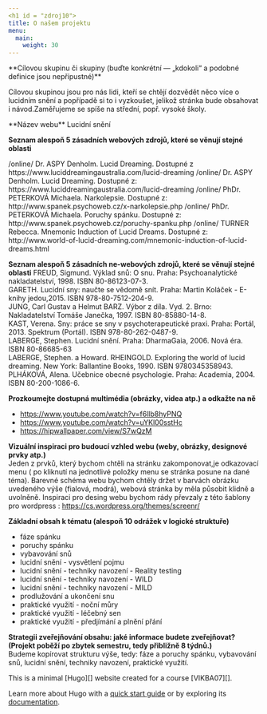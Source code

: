 ```yaml
---
<h1 id = "zdroj10">
title: O našem projektu 
menu:
  main:
    weight: 30
---
```

</h1>
<p id="zdroj1">
**Cílovou skupinu či skupiny (buďte konkrétní — „kdokoli“ a podobné definice jsou nepřípustné)**  
</p>
<p id="zdroj2">
Cílovou skupinou jsou pro nás lidi, kteří se chtějí dozvědět něco více o lucidním snění a popřípadě si to i vyzkoušet, jelikož stránka bude obsahovat i návod.Zaměřujeme se spíše na střední, popř. vysoké školy.
</p>
<p id="zdroj3"> 
**Název webu**  
Lucidní snění

**Seznam alespoň 5 zásadních webových zdrojů, které se věnují stejné oblasti**  
</p>
<p id="zdroj4"> 
/online/ Dr. ASPY Denholm. Lucid Dreaming. Dostupné z https://www.luciddreamingaustralia.com/lucid-dreaming  
/online/ Dr. ASPY Denholm. Lucid Dreaming. Dostupné z: https://www.luciddreamingaustralia.com/lucid-dreaming   
/online/ PhDr. PETERKOVÁ Michaela. Narkolepsie. Dostupné z: http://www.spanek.psychoweb.cz/x-narkolepsie.php   
/online/ PhDr. PETERKOVÁ Michaela. Poruchy spánku. Dostupné z: http://www.spanek.psychoweb.cz/poruchy-spanku.php  
/online/ TURNER Rebecca. Mnemonic Induction of Lucid Dreams. Dostupné z: http://www.world-of-lucid-dreaming.com/mnemonic-induction-of-lucid-dreams.html
</p>
<p id="zdroj5"> 

**Seznam alespoň 5 zásadních ne-webových zdrojů, které se věnují stejné oblasti**
FREUD, Sigmund. Výklad snů: O snu. Praha: Psychoanalytické nakladatelství, 1998. ISBN 80-86123-07-3.  
GARETH. Lucidní sny: naučte se vědomě snít. Praha: Martin Koláček - E-knihy jedou,2015. ISBN 978-80-7512-204-9.  
JUNG, Carl Gustav a Helmut BARZ. Výbor z díla. Vyd. 2. Brno: Nakladatelství Tomáše Janečka, 1997. ISBN 80-85880-14-8.  
KAST, Verena. Sny: práce se sny v psychoterapeutické praxi. Praha: Portál, 2013. Spektrum (Portál). ISBN 978-80-262-0487-9.  
LABERGE, Stephen. Lucidní snění. Praha: DharmaGaia, 2006. Nová éra. ISBN 80-86685-63  
LABERGE, Stephen. a Howard. RHEINGOLD. Exploring the world of lucid dreaming. New York: Ballantine Books, 1990. ISBN 9780345358943.  
PLHÁKOVÁ, Alena. Učebnice obecné psychologie. Praha: Academia, 2004. ISBN 80-200-1086-6.
</p>
<p id="zdroj6"> 

**Prozkoumejte dostupná multimédia (obrázky, videa atp.) a odkažte na ně**  <br>
- https://www.youtube.com/watch?v=f6llb8hyPNQ <br>
- https://www.youtube.com/watch?v=uYKl00sstHc <br>
- https://hipwallpaper.com/view/S7wQzM <br>
</p>
<p id="zdroj7"> 

**Vizuální inspiraci pro budoucí vzhled webu (weby, obrázky, designové prvky atp.)**  
Jeden z prvků, který bychom chtěli na stránku zakomponovat,je odkazovací menu ( po kliknutí na jednotlivé položky menu se stránka posune na dané téma). Barevné schéma webu bychom chtěly držet v barvách obrázku uvedeného výše (fialová, modrá), webová stránka by měla působit klidně a uvolněně. Inspiraci pro desing webu bychom rády převzaly z této šablony pro wordpress : https://cs.wordpress.org/themes/screenr/
</p>
<p id="zdroj8"> 

**Základní obsah k tématu (alespoň 10 odrážek v logické struktuře)**  
- fáze spánku  
- poruchy spánku  
- vybavování snů  
- lucidní snění - vysvětlení pojmu  
- lucidní snění - techniky navození - Reality testing  
- lucidní snění - techniky navození - WILD  
- lucidní snění - techniky navození - MILD  
- prodlužování a ukončení snu  
- praktické využití - noční můry  
- praktické využití - léčebný sen  
- praktické využití - předjímání a plnění přání 
</p>
<p id="zdroj9"> 

**Strategii zveřejňování obsahu: jaké informace budete zveřejňovat? (Projekt poběží po zbytek semestru, tedy přibližně 8 týdnů.)**  
Budeme kopírovat strukturu výše, tedy: fáze a poruchy spánku,  vybavování snů, lucidní snění, techniky navození, praktické využití.

</p>
This is a minimal [Hugo][] website created for a course [VIKBA07][].

Learn more about Hugo with a [quick start guide][qs] or by exploring its [documentation][hugoDocs].

[Hugo]: https://gohugo.io
[VIKBA07]: https://is.muni.cz/predmet/phil/VIKBA07
[hugoDocs]: https://gohugo.io/documentation/
[qs]: https://gohugo.io/getting-started/quick-start/
